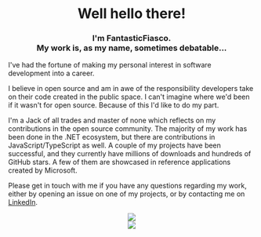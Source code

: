 <div align="center">
<h1>
    Well hello there!
</h1>

<h3>
    I'm FantasticFiasco.
    <br>
    My work is, as my name, sometimes debatable...
</h3>

</div>

<p>
  I've had the fortune of making my personal interest in software development into a career.
</p>

I believe in open source and am in awe of the responsibility developers take on their code created in the public space. I can't imagine where we'd been if it wasn't for open source. Because of this I'd like to do my part.

I'm a Jack of all trades and master of none which reflects on my contributions in the open source community. The majority of my work has been done in the .NET ecosystem, but there are contributions in JavaScript/TypeScript as well. A couple of my projects have been successful, and they currently have millions of downloads and hundreds of GitHub stars. A few of them are showcased in reference applications created by Microsoft.

Please get in touch with me if you have any questions regarding my work, either by opening an issue on one of my projects, or by contacting me on [LinkedIn](https://www.linkedin.com/in/mattiaskindborg/).

<div align="center">
<img src="https://github-readme-stats.vercel.app/api?username=FantasticFiasco&show_icons=true&count_private=true&include_all_commits=true">
<br>
<img src="https://github-readme-stats.vercel.app/api/top-langs/?username=FantasticFiasco">
</div>
